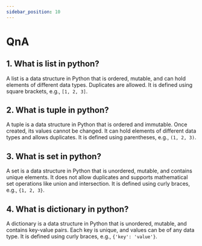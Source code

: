 ```yaml
---
sidebar_position: 10
---
```


# QnA

## 1. What is list in python?

A list is a data structure in Python that is ordered, mutable, and can hold elements of different data types. Duplicates are allowed. It is defined using square brackets, e.g., `[1, 2, 3]`.

## 2. What is tuple in python?

A tuple is a data structure in Python that is ordered and immutable. Once created, its values cannot be changed. It can hold elements of different data types and allows duplicates. It is defined using parentheses, e.g., `(1, 2, 3)`.

## 3. What is set in python?

A set is a data structure in Python that is unordered, mutable, and contains unique elements. It does not allow duplicates and supports mathematical set operations like union and intersection. It is defined using curly braces, e.g., `{1, 2, 3}`.

## 4. What is dictionary in python?

A dictionary is a data structure in Python that is unordered, mutable, and contains key-value pairs. Each key is unique, and values can be of any data type. It is defined using curly braces, e.g., `{'key': 'value'}`.
